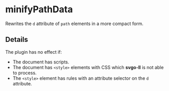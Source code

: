 # minifyPathData

Rewrites the `d` attribute of `path` elements in a more compact form.

## Details

The plugin has no effect if:

- The document has scripts.
- The document has `<style>` elements with CSS which **svgo-ll** is not able to process.
- The `<style>` element has rules with an attribute selector on the `d` attribute.
